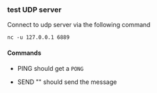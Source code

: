 ### test UDP server


Connect to udp server via the following command
```
nc -u 127.0.0.1 6889
```

#### Commands
- PING
should get a `PONG`

- SEND <device id> "<message>"
should send the message

